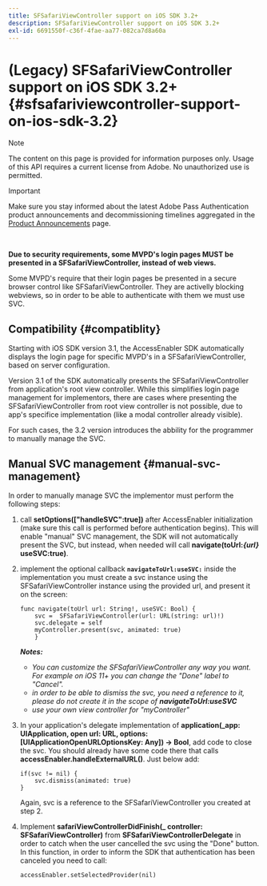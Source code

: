 ```yaml
---
title: SFSafariViewController support on iOS SDK 3.2+
description: SFSafariViewController support on iOS SDK 3.2+
exl-id: 6691550f-c36f-4fae-aa77-082ca7d8a60a
---
```

# (Legacy) SFSafariViewController support on iOS SDK 3.2+ {#sfsafariviewcontroller-support-on-ios-sdk-3.2}

>[!NOTE]
>
>The content on this page is provided for information purposes only. Usage of this API requires a current license from Adobe. No unauthorized use is permitted.

>[!IMPORTANT]
>
> Make sure you stay informed about the latest Adobe Pass Authentication product announcements and decommissioning timelines aggregated in the [Product Announcements](/help/authentication/product-announcements.md) page.

</br>


**Due to security requirements, some MVPD's login pages MUST be presented in a SFSafariViewController, instead of web views.**

Some MVPD's require that their login pages be presented in a secure browser control like SFSafariViewController. They are activelly blocking webviews, so in order to be able to authenticate with them we must use SVC. 

## Compatibility {#compatiblity}

Starting with iOS SDK version 3.1, the AccessEnabler SDK automatically displays the login page for specific MVPD's in a SFSafariViewController, based on server configuration.

Version 3.1 of the SDK automatically presents the SFSafariViewController from application's root view controller. While this simplifies login page management for implementors, there are cases where presenting the SFSafariViewController from root view controller is not possible, due to app's specifice implementation (like a modal controller already visible).

For such cases, the 3.2 version introduces the abbility for the programmer to manually manage the SVC.

## Manual SVC management {#manual-svc-management}

In order to manually manage SVC the implementor must perform the following steps:
 

1.  call **setOptions(["handleSVC":true])** after AccessEnabler initialization (make sure this call is performed before authentication begins). This will enable "manual" SVC management, the SDK will not automatically present the SVC, but instead, when needed will     call **navigate(toUrl:*{url}* useSVC:true)**.  

1.  implement the optional callback **`navigateToUrl:useSVC:`** inside the implementation you must create a svc instance using the SFSafariViewController instance using the provided url, and present it on the screen:

    ```obj-c    
    func navigate(toUrl url: String!, useSVC: Bool) {
        svc =  SFSafariViewController(url: URL(string: url)!)
        svc.delegate = self
        myController.present(svc, animated: true)
        }
    ```    
      
    ***Notes:***
    
      - *You can customize the SFSafariViewController any way you want. For example on iOS 11+ you can change the "Done" label to "Cancel".*
      - *in order to be able to dismiss the svc, you need a reference to it, please do not create it in the scope of **navigateToUrl:useSVC***
      - *use your own view controller for "myController"*  
         

1.  In your application's delegate implementation of **application(\_app: UIApplication, open url: URL, options: \[UIApplicationOpenURLOptionsKey: Any\]) -\> Bool**, add code to close the svc. You should already have some code there that calls **accessEnabler.handleExternalURL()**. Just below add:

    ```obj-c    
    if(svc != nil) {
        svc.dismiss(animated: true)
    }
    ```

    Again, svc is a reference to the SFSafariViewController you created at step 2.  
     

1.  Implement **safariViewControllerDidFinish(\_ controller: SFSafariViewController)** from **SFSafariViewControllerDelegate** in order to catch when the user cancelled the svc using the "Done" button. In this function, in order to inform the SDK that authentication has been canceled you need to call:
    
    ```obj-c 
    accessEnabler.setSelectedProvider(nil)
    ```
